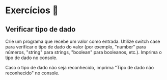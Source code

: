 # Exercícios 🌟

## Verificar tipo de dado

Crie um programa que recebe um valor como entrada.
Utilize switch case para verificar o tipo de dado do valor (por exemplo, "number" para números, "string" para strings, "boolean" para booleanos, etc.).
Imprima o tipo de dado no console.

Caso o tipo de dado não seja reconhecido, imprima "Tipo de dado não reconhecido" no console.